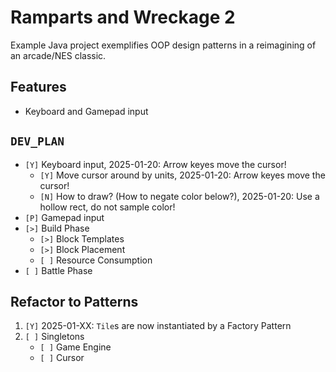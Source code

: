# Ramparts and Wreckage 2
Example Java project exemplifies OOP design patterns in a reimagining of an arcade/NES classic.
## Features
* Keyboard and Gamepad input
## `DEV_PLAN`
* `[Y]` Keyboard input, 2025-01-20: Arrow keyes move the cursor!
    - `[Y]` Move cursor around by units, 2025-01-20: Arrow keyes move the cursor!
    - `[N]` How to draw? (How to negate color below?), 2025-01-20: Use a hollow rect, do not sample color!
* `[P]` Gamepad input
* `[>]` Build Phase
    - `[>]` Block Templates
    - `[>]` Block Placement
    - `[ ]` Resource Consumption
* `[ ]` Battle Phase
## Refactor to Patterns
1. `[Y]` 2025-01-XX: `Tile`s are now instantiated by a Factory Pattern
1. `[ ]` Singletons
    - `[ ]` Game Engine
    - `[ ]` Cursor